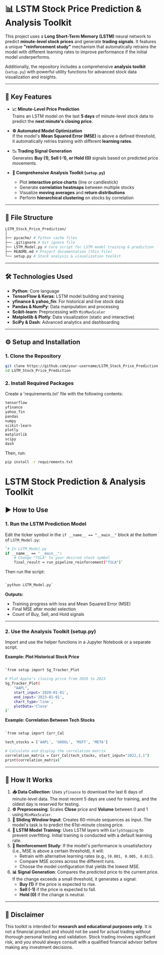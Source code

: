 # 📊 LSTM Stock Price Prediction & Analysis Toolkit

This project uses a **Long Short-Term Memory (LSTM)** neural network to predict **minute-level stock prices** and generate **trading signals**. It features a unique **"reinforcement study"** mechanism that automatically retrains the model with different learning rates to improve performance if the initial model underperforms.

Additionally, the repository includes a comprehensive **analysis toolkit** (`setup.py`) with powerful utility functions for advanced stock data visualization and insights.

---

## 🚀 Key Features

- **📈 Minute-Level Price Prediction**  
  Trains an LSTM model on the last **5 days** of minute-level stock data to predict the **next minute's closing price**.

- **⚙️ Automated Model Optimization**  
  If the model's **Mean Squared Error (MSE)** is above a defined threshold, it automatically retries training with different **learning rates**.

- **📉 Trading Signal Generation**  
  Generates **Buy (1), Sell (-1), or Hold (0)** signals based on predicted price movements.

- **🧰 Comprehensive Analysis Toolkit (`setup.py`)**  
  - Plot **interactive price charts** (line or candlestick)  
  - Generate **correlation heatmaps** between multiple stocks  
  - Visualize **moving averages** and **return distributions**  
  - Perform **hierarchical clustering** on stocks by correlation

---

## 📂 File Structure
```bash
LSTM_Stock_Price_Prediction/
│
├── pycache/ # Python cache files
├── .gitignore # Git ignore file
├── LSTM_Model.py # Core script for LSTM model training & prediction
├── README.md # Project documentation (this file)
└── setup.py # Stock analysis & visualization toolkit
```
---
## 🛠️ Technologies Used

- **Python**: Core language
- **TensorFlow & Keras**: LSTM model building and training
- **yfinance & yahoo_fin**: For historical and live stock data
- **Pandas & NumPy**: Data manipulation and processing
- **Scikit-learn**: Preprocessing with `MinMaxScaler`
- **Matplotlib & Plotly**: Data visualization (static and interactive)
- **SciPy & Dash**: Advanced analytics and dashboarding

---

## ⚙️ Setup and Installation

### 1. Clone the Repository

```bash
git clone https://github.com/your-username/LSTM_Stock_Price_Prediction.git
cd LSTM_Stock_Price_Prediction
```
### 2. Install Required Packages
Create a 'requirements.txt' file with the following contents:
```bash
tensorflow
yfinance
yahoo_fin
pandas
numpy
scikit-learn
plotly
matplotlib
scipy
dash
```
Then, run:
```bash
pip install -r requirements.txt
```

# LSTM Stock Prediction & Analysis Toolkit

## ▶️ How to Use

### 1. Run the LSTM Prediction Model

Edit the ticker symbol in the `if __name__ == "__main__"` block at the bottom of `LSTM_Model.py`:


```bash
`# In LSTM_Model.py
if __name__ == "__main__":
    # Change "TSLA" to your desired stock symbol
    final_result = run_pipeline_reinforcement("TSLA")`
```
Then run the script:

```bash

`python LSTM_Model.py`
```
**Outputs:**

- Training progress with loss and Mean Squared Error (MSE)
- Final MSE after model selection
- Count of Buy, Sell, and Hold signals

---

### 2. Use the Analysis Toolkit (setup.py)

Import and use the helper functions in a Jupyter Notebook or a separate script.

**Example: Plot Historical Stock Price**

```bash

`from setup import Sg_Tracker_Plot

# Plot Apple's closing price from 2020 to 2023
Sg_Tracker_Plot(
    "AAPL",
    start_input='2020-01-01',
    end_input='2023-01-01',
    chart_type='line',
    plotData='Close'
)`
```

**Example: Correlation Between Tech Stocks**

```bash

`from setup import Corr_Cal

tech_stocks = ['AAPL', 'GOOGL', 'MSFT', 'META']

# Calculate and display the correlation matrix
correlation_matrix = Corr_Cal(tech_stocks, start_input="2022,1,1")
print(correlation_matrix)`
```
---

## 🧠 How It Works

1. **📥 Data Collection**: Uses `yfinance` to download the last 6 days of minute-level data. The most recent 5 days are used for training, and the oldest day is reserved for testing.
2. **⚙️ Preprocessing**: Scales **Close** price and **Volume** between 0 and 1 using `MinMaxScaler`.
3. **🧩 Sliding Window Input**: Creates 60-minute sequences as input. The model's task is to predict the 61st-minute closing price.
4. **🧠 LSTM Model Training**: Uses LSTM layers with `EarlyStopping` to prevent overfitting. Initial training is conducted with a default learning rate.
5. **🔁 Reinforcement Study**: If the model's performance is unsatisfactory (i.e., MSE is above a certain threshold), it will:
    - Retrain with alternative learning rates (e.g., `[0.001, 0.005, 0.01]`).
    - Compare MSE scores across the different runs.
    - Choose the model configuration that yields the lowest MSE.
6. **📊 Signal Generation**: Compares the predicted price to the current price. If the change exceeds a small threshold, it generates a signal:
    - **Buy (1)** if the price is expected to rise.
    - **Sell (-1)** if the price is expected to fall.
    - **Hold (0)** if the change is neutral.

---

## 📌 Disclaimer

This toolkit is intended for **research and educational purposes only**. It is not a financial product and should not be used for actual trading without thorough personal testing and validation. Stock trading involves significant risk, and you should always consult with a qualified financial advisor before making any investment decisions.
